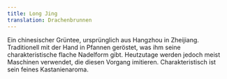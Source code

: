 ```yaml
---
title: Long Jing
translation: Drachenbrunnen
---
```

Ein chinesischer Grüntee, ursprünglich aus Hangzhou in Zheijiang. Traditionell mit der Hand in Pfannen geröstet, was ihm seine charakteristische flache Nadelform gibt. Heutzutage werden jedoch meist Maschinen verwendet, die diesen Vorgang imitieren. Charakteristisch ist sein feines Kastanienaroma.